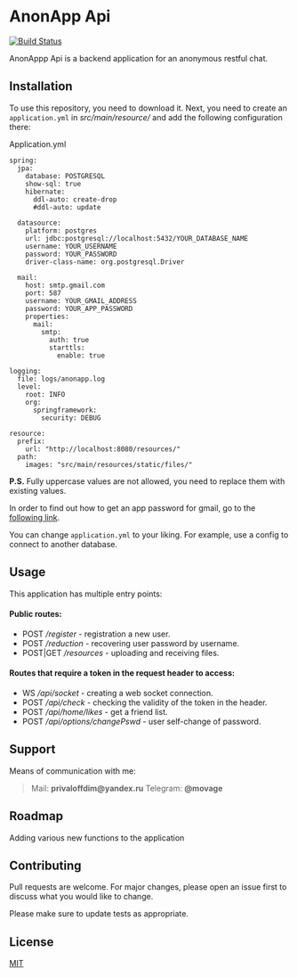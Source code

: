 # AnonApp Api
[![Build Status](https://travis-ci.com/OrlovDiga/anonapp-api.svg?branch=master)](https://travis-ci.com/OrlovDiga/anonapp-api)

AnonAppp Api is a backend application for an anonymous restful chat.

## Installation

To use this repository, you need to download it.
Next, you need to create an `application.yml` in _src/main/resource/_ and add the following configuration there:

Application.yml
```
spring:
  jpa:
    database: POSTGRESQL
    show-sql: true
    hibernate:
      ddl-auto: create-drop
      #ddl-auto: update

  datasource:
    platform: postgres
    url: jdbc:postgresql://localhost:5432/YOUR_DATABASE_NAME
    username: YOUR_USERNAME
    password: YOUR_PASSWORD
    driver-class-name: org.postgresql.Driver

  mail:
    host: smtp.gmail.com
    port: 587
    username: YOUR_GMAIL_ADDRESS
    password: YOUR_APP_PASSWORD
    properties:
      mail:
        smtp:
          auth: true
          starttls:
            enable: true

logging:
  file: logs/anonapp.log
  level:
    root: INFO
    org:
      springframework:
        security: DEBUG

resource:
  prefix:
    url: "http://localhost:8080/resources/"
  path:
    images: "src/main/resources/static/files/"

```
__P.S.__ Fully uppercase values ​​are not allowed, you need to replace them with existing values.


In order to find out how to get an app password for gmail, go to the [following link](https://support.google.com/accounts/answer/185833).


You can change `application.yml` to your liking. For example, use a config to connect to another database.


## Usage

This application has multiple entry points:

#### Public routes:

* POST */register* - registration a new user.
* POST */reduction* - recovering user password by username.
* POST|GET */resources* - uploading and receiving files.

#### Routes that require a token in the request header to access:
* WS */api/socket* - сreating a web socket connection.
* POST */api/check* - checking the validity of the token in the header.
* POST */api/home/likes* - get a friend list.
* POST */api/options/changePswd* - user self-change of password.

## Support

Means of communication with me:
>Mail: __privaloffdim@yandex.ru__ 
>Telegram: __@movage__

## Roadmap
Adding various new functions to the application

## Contributing
Pull requests are welcome. For major changes, please open an issue first to discuss what you would like to change.

Please make sure to update tests as appropriate.

## License
[MIT](https://github.com/OrlovDiga/anonapp-api/blob/master/LICENSE)